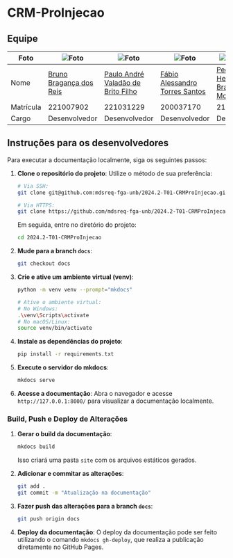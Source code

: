 # CRM-ProInjecao

## Equipe

| Foto      | ![Foto](https://avatars.githubusercontent.com/u/62809606?v=4) | ![Foto](https://avatars.githubusercontent.com/u/131913211?v=4) | ![Foto](https://avatars.githubusercontent.com/u/111324066?v=4) | ![Foto Pedro](https://avatars.githubusercontent.com/u/98167728?v=4) | ![Foto](https://avatars.githubusercontent.com/u/64455111?v=4)              | ![Foto](https://avatars.githubusercontent.com/u/55404289?v=4)         |
| --------- | ---------------------------------------------------------------- | ---------------------------------------------------------------- | ---------------------------------------------------------------- | ---------------------------------------------------------------- | ---------------------------------------------------------------------- | ---------------------------------- |
| Nome      | [Bruno Bragança dos Reis](https://github.com/BrunoBReis)                    | [Paulo André Valadão de Brito Filho](https://github.com/paulofilho2)         | [Fábio Alessandro Torres Santos](https://github.com/fabioaletorres)             | [Pedro Henrique Braga de Morais](https://github.com)             | [Vinicius Angelo de Brito Vieira](https://github.com/viniciusvieira00) | [Arthur Heleno do Couto da Silva](https://github.com/arthur-heleno) |
| Matrícula | 221007902                                                        | 221031229                                                        | 200037170                                                        | 211062384                                                        | 190118059                                                              | 180116746              |
| Cargo     | Desenvolvedor                                                    | Desenvolvedor                                                    | Desenvolvedor                                                    | Desenvolvedor                                                    | Desenvolvedor                                                          | Desenvolvedor                  |

## Instruções para os desenvolvedores

Para executar a documentação localmente, siga os seguintes passos:

1. **Clone o repositório do projeto**:
   Utilize o método de sua preferência:
   ```bash
   # Via SSH:
   git clone git@github.com:mdsreq-fga-unb/2024.2-T01-CRMProInjecao.git
   
   # Via HTTPS:
   git clone https://github.com/mdsreq-fga-unb/2024.2-T01-CRMProInjecao.git
   ```
   Em seguida, entre no diretório do projeto:
   ```bash
   cd 2024.2-T01-CRMProInjecao
   ```

2. **Mude para a branch `docs`**:
   ```bash
   git checkout docs
   ```

3. **Crie e ative um ambiente virtual (venv)**:
   ```bash
   python -m venv venv --prompt="mkdocs"
   
   # Ative o ambiente virtual:
   # No Windows:
   .\venv\Scripts\activate
   # No macOS/Linux:
   source venv/bin/activate
   ```

4. **Instale as dependências do projeto**:
   ```bash
   pip install -r requirements.txt
   ```

5. **Execute o servidor do mkdocs**:
   ```bash
   mkdocs serve
   ```

6. **Acesse a documentação**:
   Abra o navegador e acesse `http://127.0.0.1:8000/` para visualizar a documentação localmente.

### Build, Push e Deploy de Alterações

1. **Gerar o build da documentação**:
   ```bash
   mkdocs build
   ```
   Isso criará uma pasta `site` com os arquivos estáticos gerados.

2. **Adicionar e commitar as alterações**:
   ```bash
   git add .
   git commit -m "Atualização na documentação"
   ```

3. **Fazer push das alterações para a branch `docs`**:
   ```bash
   git push origin docs
   ```

4. **Deploy da documentação**:
   O deploy da documentação pode ser feito utilizando o comando `mkdocs gh-deploy`, que realiza a publicação diretamente no GitHub Pages.
